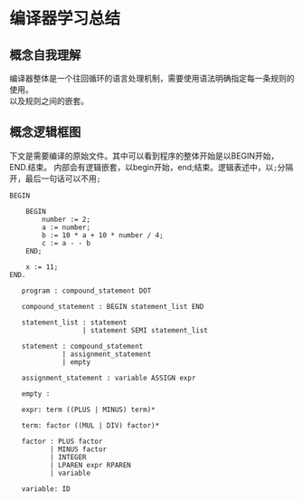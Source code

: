 # 编译器学习总结
## 概念自我理解
编译器整体是一个往回循环的语言处理机制，需要使用语法明确指定每一条规则的使用。  
以及规则之间的嵌套。
## 概念逻辑框图
下文是需要编译的原始文件。其中可以看到程序的整体开始是以BEGIN开始，END.结束。
内部会有逻辑嵌套，以begin开始，end;结束。逻辑表述中，以`;`分隔开，最后一句话可以不用`;`
```
BEGIN

    BEGIN
        number := 2;
        a := number;
        b := 10 * a + 10 * number / 4;
        c := a - - b
    END;

    x := 11;
END.
```
 ```
    program : compound_statement DOT

    compound_statement : BEGIN statement_list END

    statement_list : statement
                   | statement SEMI statement_list

    statement : compound_statement
              | assignment_statement
              | empty

    assignment_statement : variable ASSIGN expr

    empty :

    expr: term ((PLUS | MINUS) term)*

    term: factor ((MUL | DIV) factor)*

    factor : PLUS factor
           | MINUS factor
           | INTEGER
           | LPAREN expr RPAREN
           | variable

    variable: ID
```